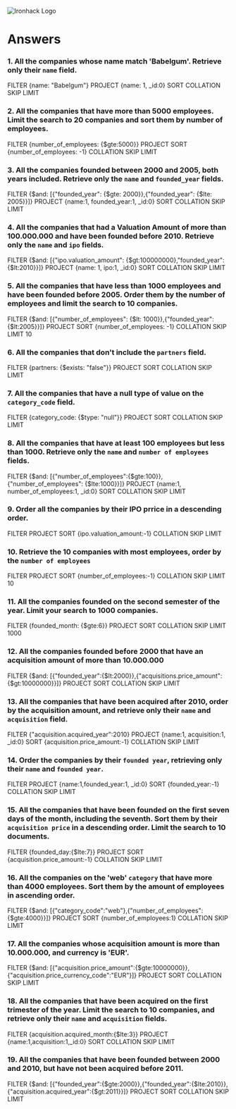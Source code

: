 ![Ironhack Logo](https://i.imgur.com/1QgrNNw.png)

# Answers

### 1. All the companies whose name match 'Babelgum'. Retrieve only their `name` field.

FILTER {name: "Babelgum"}
PROJECT {name: 1, _id:0}
SORT
COLLATION
SKIP
LIMIT

### 2. All the companies that have more than 5000 employees. Limit the search to 20 companies and sort them by **number of employees**.

FILTER {number_of_employees: {$gte:5000}}
PROJECT 
SORT {number_of_employees: -1}
COLLATION
SKIP
LIMIT

### 3. All the companies founded between 2000 and 2005, both years included. Retrieve only the `name` and `founded_year` fields.

FILTER {$and: [{"founded_year": {$gte: 2000}},{"founded_year": {$lte: 2005}}]}
PROJECT {name:1, founded_year:1, _id:0}
SORT
COLLATION
SKIP
LIMIT

### 4. All the companies that had a Valuation Amount of more than 100.000.000 and have been founded before 2010. Retrieve only the `name` and `ipo` fields.

FILTER {$and: [{"ipo.valuation_amount": {$gt:100000000},"founded_year":{$lt:2010}}]}
PROJECT {name: 1, ipo:1, _id:0}
SORT
COLLATION
SKIP
LIMIT

### 5. All the companies that have less than 1000 employees and have been founded before 2005. Order them by the number of employees and limit the search to 10 companies.

FILTER {$and: [{"number_of_employees": {$lt: 1000}},{"founded_year": {$lt:2005}}]}
PROJECT
SORT {number_of_employees: -1}
COLLATION
SKIP
LIMIT 10

### 6. All the companies that don't include the `partners` field.

FILTER {partners: {$exists: "false"}}
PROJECT
SORT
COLLATION
SKIP
LIMIT

### 7. All the companies that have a null type of value on the `category_code` field.

FILTER {category_code: {$type: "null"}}
PROJECT
SORT
COLLATION
SKIP
LIMIT

### 8. All the companies that have at least 100 employees but less than 1000. Retrieve only the `name` and `number of employees` fields.

FILTER {$and: [{"number_of_employees":{$gte:100}},{"number_of_employees": {$lte:1000}}]}
PROJECT  {name:1, number_of_employees:1, _id:0}
SORT
COLLATION
SKIP
LIMIT

### 9. Order all the companies by their IPO prrice in a descending order.

FILTER
PROJECT
SORT {ipo.valuation_amount:-1}
COLLATION
SKIP
LIMIT

### 10. Retrieve the 10 companies with most employees, order by the `number of employees`

FILTER
PROJECT
SORT {number_of_employees:-1}
COLLATION
SKIP
LIMIT 10

### 11. All the companies founded on the second semester of the year. Limit your search to 1000 companies.

FILTER {founded_month: {$gte:6}}
PROJECT
SORT
COLLATION
SKIP
LIMIT 1000

### 12. All the companies founded before 2000 that have an acquisition amount of more than 10.000.000

FILTER {$and: [{"founded_year":{$lt:2000}},{"acquisitions.price_amount":{$gt:10000000}}]}
PROJECT
SORT
COLLATION
SKIP
LIMIT

### 13. All the companies that have been acquired after 2010, order by the acquisition amount, and retrieve only their `name` and `acquisition` field.

FILTER {"acquisition.acquired_year":2010}
PROJECT {name:1, acquisition:1, _id:0}
SORT {acquisition.price_amount:-1}
COLLATION
SKIP
LIMIT

### 14. Order the companies by their `founded year`, retrieving only their `name` and `founded year`.

FILTER
PROJECT {name:1,founded_year:1, _id:0}
SORT {founded_year:-1}
COLLATION
SKIP
LIMIT

### 15. All the companies that have been founded on the first seven days of the month, including the seventh. Sort them by their `acquisition price` in a descending order. Limit the search to 10 documents.

FILTER {founded_day:{$lte:7}}
PROJECT
SORT {acquisition.price_amount:-1}
COLLATION
SKIP
LIMIT

### 16. All the companies on the 'web' `category` that have more than 4000 employees. Sort them by the amount of employees in ascending order.

FILTER {$and: [{"category_code":"web"},{"number_of_employees":{$gte:4000}}]}
PROJECT
SORT {number_of_employees:1}
COLLATION
SKIP
LIMIT

### 17. All the companies whose acquisition amount is more than 10.000.000, and currency is 'EUR'.

FILTER {$and: [{"acquisition.price_amount":{$gte:10000000}},{"acquisition.price_currency_code":"EUR"}]}
PROJECT
SORT
COLLATION
SKIP
LIMIT

### 18. All the companies that have been acquired on the first trimester of the year. Limit the search to 10 companies, and retrieve only their `name` and `acquisition` fields.

FILTER {acquisition.acquired_month:{$lte:3}}
PROJECT {name:1,acquisition:1,_id:0}
SORT
COLLATION
SKIP
LIMIT

### 19. All the companies that have been founded between 2000 and 2010, but have not been acquired before 2011.

FILTER {$and: [{"founded_year":{$gte:2000}},{"founded_year":{$lte:2010}},{"acquisition.acquired_year":{$gt:2011}}]}
PROJECT
SORT
COLLATION
SKIP
LIMIT

